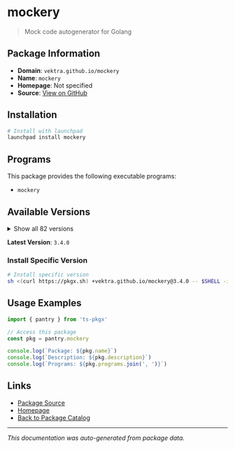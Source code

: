# mockery

> Mock code autogenerator for Golang

## Package Information

- **Domain**: `vektra.github.io/mockery`
- **Name**: `mockery`
- **Homepage**: Not specified
- **Source**: [View on GitHub](https://github.com/pkgxdev/pantry/tree/main/projects/vektra.github.io/mockery/package.yml)

## Installation

```bash
# Install with launchpad
launchpad install mockery
```

## Programs

This package provides the following executable programs:

- `mockery`

## Available Versions

<details>
<summary>Show all 82 versions</summary>

- `3.4.0`, `3.3.6`, `3.3.4`, `3.3.2`, `3.3.1`
- `3.3.0`, `3.2.5`, `3.2.4`, `3.2.3`, `3.2.2`
- `3.2.1`, `3.2.0`, `3.1.0`, `3.0.2`, `3.0.1`
- `3.0.0`, `2.53.4`, `2.53.3`, `2.53.2`, `2.53.1`
- `2.53.0`, `2.52.4`, `2.52.3`, `2.52.2`, `2.52.1`
- `2.52.0`, `2.51.1`, `2.51.0`, `2.50.4`, `2.50.2`
- `2.50.1`, `2.50.0`, `2.49.2`, `2.49.1`, `2.49.0`
- `2.48.0`, `2.47.0`, `2.46.3`, `2.46.2`, `2.46.1`
- `2.46.0`, `2.45.1`, `2.45.0`, `2.44.2`, `2.44.1`
- `2.43.2`, `2.43.1`, `2.43.0`, `2.42.3`, `2.42.2`
- `2.42.1`, `2.42.0`, `2.41.0`, `2.40.3`, `2.40.2`
- `2.40.1`, `2.40.0`, `2.39.2`, `2.39.1`, `2.39.0`
- `2.38.0`, `2.37.1`, `2.37.0`, `2.36.1`, `2.36.0`
- `2.35.4`, `2.35.3`, `2.35.2`, `2.35.1`, `2.34.2`
- `2.34.1`, `2.34.0`, `2.33.3`, `2.33.2`, `2.33.1`
- `2.33.0`, `2.32.4`, `2.32.3`, `2.32.2`, `2.32.1`
- `2.32.0`, `2.23.4`

</details>

**Latest Version**: `3.4.0`

### Install Specific Version

```bash
# Install specific version
sh <(curl https://pkgx.sh) +vektra.github.io/mockery@3.4.0 -- $SHELL -i
```

## Usage Examples

```typescript
import { pantry } from 'ts-pkgx'

// Access this package
const pkg = pantry.mockery

console.log(`Package: ${pkg.name}`)
console.log(`Description: ${pkg.description}`)
console.log(`Programs: ${pkg.programs.join(', ')}`)
```

## Links

- [Package Source](https://github.com/pkgxdev/pantry/tree/main/projects/vektra.github.io/mockery/package.yml)
- [Homepage](#)
- [Back to Package Catalog](../package-catalog.md)

---

*This documentation was auto-generated from package data.*
